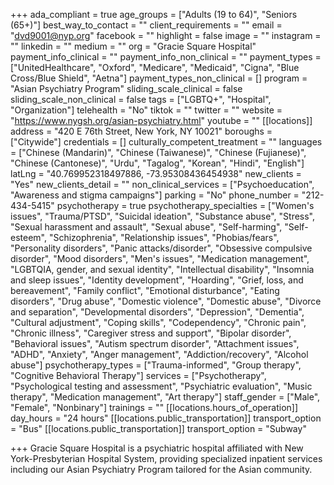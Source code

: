 +++
ada_compliant = true
age_groups = ["Adults (19 to 64)", "Seniors (65+)"]
best_way_to_contact = ""
client_requirements = ""
email = "dvd9001@nyp.org"
facebook = ""
highlight = false
image = ""
instagram = ""
linkedin = ""
medium = ""
org = "Gracie Square Hospital"
payment_info_clinical = ""
payment_info_non_clinical = ""
payment_types = ["UnitedHealthcare", "Oxford", "Medicare", "Medicaid", "Cigna", "Blue Cross/Blue Shield", "Aetna"]
payment_types_non_clinical = []
program = "Asian Psychiatry Program"
sliding_scale_clinical = false
sliding_scale_non_clinical = false
tags = ["LGBTQ+", "Hospital", "Organization"]
telehealth = "No"
tiktok = ""
twitter = ""
website = "https://www.nygsh.org/asian-psychiatry.html"
youtube = ""
[[locations]]
address = "420 E 76th Street, New York, NY 10021"
boroughs = ["Citywide"]
credentials = []
culturally_competent_treatment = ""
languages = ["Chinese (Mandarin)", "Chinese (Taiwanese)", "Chinese (Fujianese)", "Chinese (Cantonese)", "Urdu", "Tagalog", "Korean", "Hindi", "English"]
latLng = "40.769952318497886, -73.95308436454938"
new_clients = "Yes"
new_clients_detail = ""
non_clinical_services = ["Psychoeducation", "Awareness and stigma campaigns"]
parking = "No"
phone_number = "212-434-5415"
psychotherapy = true
psychotherapy_specialties = ["Women's issues", "Trauma/PTSD", "Suicidal ideation", "Substance abuse", "Stress", "Sexual harassment and assault", "Sexual abuse", "Self-harming", "Self-esteem", "Schizophrenia", "Relationship issues", "Phobias/fears", "Personality disorders", "Panic attacks/disorder", "Obsessive compulsive disorder", "Mood disorders", "Men's issues", "Medication management", "LGBTQIA, gender, and sexual identity", "Intellectual disability", "Insomnia and sleep issues", "Identity development", "Hoarding", "Grief, loss, and bereavement", "Family conflict", "Emotional disturbance", "Eating disorders", "Drug abuse", "Domestic violence", "Domestic abuse", "Divorce and separation", "Developmental disorders", "Depression", "Dementia", "Cultural adjustment", "Coping skills", "Codependency", "Chronic pain", "Chronic illness", "Caregiver stress and support", "Bipolar disorder", "Behavioral issues", "Autism spectrum disorder", "Attachment issues", "ADHD", "Anxiety", "Anger management", "Addiction/recovery", "Alcohol abuse"]
psychotherapy_types = ["Trauma-informed", "Group therapy", "Cognitive Behavioral Therapy"]
services = ["Psychotherapy", "Psychological testing and assessment", "Psychiatric evaluation", "Music therapy", "Medication management", "Art therapy"]
staff_gender = ["Male", "Female", "Nonbinary"]
trainings = ""
[[locations.hours_of_operation]]
day_hours = "24 hours"
[[locations.public_transportation]]
transport_option = "Bus"
[[locations.public_transportation]]
transport_option = "Subway"

+++
Gracie Square Hospital is a psychiatric hospital affiliated with New York-Presbyterian Hospital System, providing specialized inpatient services including our Asian Psychiatry Program tailored for the Asian community.